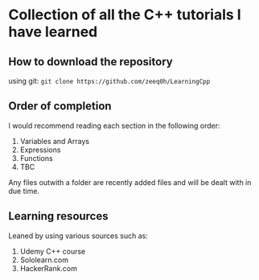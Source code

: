 # Collection of all the C++ tutorials I have learned

## How to download the repository
using git:
`git clone https://github.com/zeeq0h/LearningCpp`

## Order of completion
I would recommend reading each section in the following order:
1. Variables and Arrays
2. Expressions
3. Functions
4. TBC

Any files outwith a folder are recently added files and will be dealt with in due time.

## Learning resources

Leaned by using various sources such as:
1. Udemy C++ course
2. Sololearn.com 
3. HackerRank.com